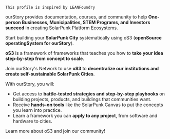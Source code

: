 `This profile is inspired by LEANFoundry`

ourStory provides documentation, courses, and community to help **One-person Businesses, Municipalities, STEM Programs, and Investors succeed** in creating SolarPunk Platform Ecosystems. 

Start building your **SolarPunk City** systematically using oS3 (**openSource operatingSystem for ourStory**). 

**oS3** is a framework of frameworks that teaches you how to **take your idea step-by-step from concept to scale**. 

Join ourStory's Network to use **oS3** to **decentralize our institutions and create self-sustainable SolarPunk Cities**.

With ourStory, you will:

*   Get access to **battle-tested strategies and step-by-step playbooks** on building projects, products, and buildings that communities want.
*   Receive **hands-on tools** like the SolarPunk Canvas to put the concepts you learn into practice.
*   Learn a framework you can **apply to any project**, from software and hardware to cities. 

Learn more about oS3 and join our community!
